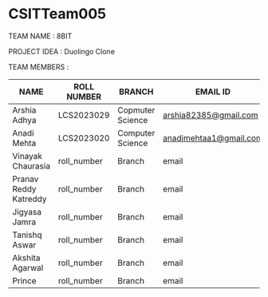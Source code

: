 # CSITTeam005
TEAM NAME : 8BIT

PROJECT IDEA : Duolingo Clone

TEAM MEMBERS :

| NAME | ROLL NUMBER | BRANCH | EMAIL ID | GITHUB ID |
| ---- | ---- | ---- | ---- | ---- |
| Arshia Adhya | LCS2023029 | Copmuter Science | arshia82385@gmail.com | ArshiaAdhya |
| Anadi Mehta | LCS2023020 | Computer Science | anadimehtaa1@gmail.com |anadimehta |
| Vinayak Chaurasia | roll_number | Branch | email | github id |
| Pranav Reddy Katreddy | roll_number | Branch | email | github id |
| Jigyasa Jamra | roll_number | Branch | email | github id |
| Tanishq Aswar | roll_number | Branch | email | github id |
| Akshita Agarwal | roll_number | Branch | email | github id |
| Prince | roll_number | Branch | email | github id |
